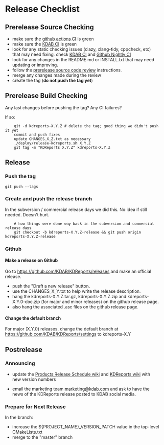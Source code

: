 # Release Checklist

## Prerelease Source Checking

* make sure the [github actions CI](https://github.com/KDAB/KDReports/actions) is green
* make sure the [KDAB CI](https://kdab.ci.kdab.com/#/projects/25) is green
* look for any static checking issues (clazy, clang-tidy, cppcheck, etc) that may need fixing.
  check [KDAB CI](https://kdab-artifacts.ci.kdab.com/analysis/kdreports-stable)
  and [Github Nightly CI](https://github.com/KDAB/KDReports/actions/workflows/nightly.yml)
* look for any changes in the README.md or INSTALL.txt that may need updating or improving.
* follow the [prerelease source code review](prerelease-source.md) instructions.
* merge any changes made during the review
* create the tag (**do not push the tag yet**)

## Prerelease Build Checking

Any last changes before pushing the tag? Any CI failures?

If so:

```shell
    git -d kdreports-X.Y.Z # delete the tag; good thing we didn't push it yet
    commit and push fixes
    update CHANGES_X_Z.txt as necessary
    ./deploy/release-kdreports.sh X.Y.Z
    git tag -m "KDReports X.Y.Z" kdreports-X.Y.Z
```

## Release

### Push the tag

```shell
git push --tags
```

### Create and push the release branch

In the subversion / commercial release days we did this. No idea if still needed.  Doesn't hurt.

```shell
    # how things were done way back in the subversion and commercial release days
    git checkout -b kdreports-X.Y.Z-release && git push origin kdreports-X.Y.Z-release
```

### Github

#### Make a release on Github

Go to <https://github.com/KDAB/KDReports/releases> and make an official release.

* push the "Draft a new release" button.
* use the CHANGES_X_Y.txt to help write the release description.
* hang the kdreports-X.Y.Z.tar.gz, kdreports-X.Y.Z.zip and kdreports-X.Y.0-doc.zip
  (for major and minor releases) on the github release page.
* also hang the associated .asc files on the github release page.

#### Change the default branch

For major (X.Y.0) releases, change the default branch at
<https://github.com/KDAB/KDReports/settings> to kdreports-X.Y

## Postrelease

### Announcing

* update the
  [Products Release Schedule wiki](https://wiki.kdab.com/display/Products/Product+Release+Schedule)
  and [KDReports wiki](https://wiki.kdab.com/display/Products/KDReports)
  with new version numbers

* email the marketing team <marketing@kdab.com> and ask to have the news of
  the KDReports release posted to KDAB social media.

### Prepare for Next Release

In the branch:

* increase the ${PROJECT_NAME}_VERSION_PATCH value in the top-level CMakeLists.txt
* merge to the "master" branch
